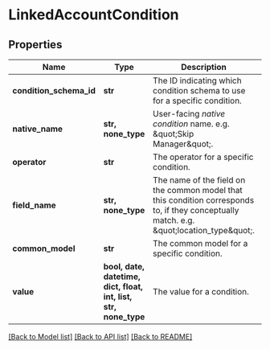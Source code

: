# LinkedAccountCondition


## Properties
Name | Type | Description | Notes
------------ | ------------- | ------------- | -------------
**condition_schema_id** | **str** | The ID indicating which condition schema to use for a specific condition. | 
**native_name** | **str, none_type** | User-facing *native condition* name. e.g. \&quot;Skip Manager\&quot;. | 
**operator** | **str** | The operator for a specific condition. | 
**field_name** | **str, none_type** | The name of the field on the common model that this condition corresponds to, if they conceptually match. e.g. \&quot;location_type\&quot;. | 
**common_model** | **str** | The common model for a specific condition. | [optional] [readonly] 
**value** | **bool, date, datetime, dict, float, int, list, str, none_type** | The value for a condition. | [optional] [readonly] 

[[Back to Model list]](../README.md#documentation-for-models) [[Back to API list]](../README.md#documentation-for-api-endpoints) [[Back to README]](../README.md)



